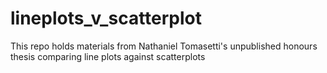 # lineplots_v_scatterplot
This repo holds materials from Nathaniel Tomasetti's unpublished honours thesis comparing line plots against scatterplots
